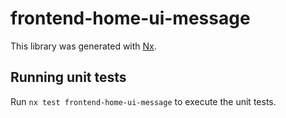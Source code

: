 # frontend-home-ui-message

This library was generated with [Nx](https://nx.dev).

## Running unit tests

Run `nx test frontend-home-ui-message` to execute the unit tests.
